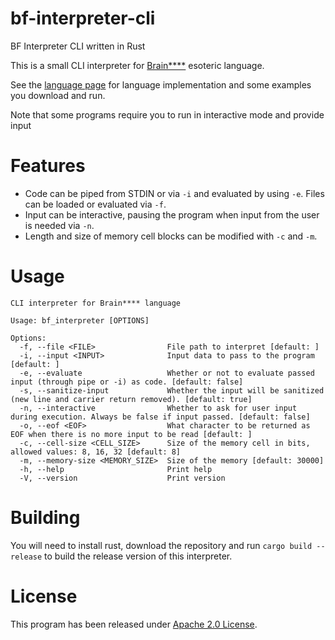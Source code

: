 # bf-interpreter-cli

BF Interpreter CLI written in Rust

This is a small CLI interpreter for [Brain****](https://en.wikipedia.org/wiki/Brainfuck) esoteric language.

See the [language page](https://tinyurl.com/bf-page) for language implementation and some examples you 
download and run.

Note that some programs require you to run in interactive mode and provide input

# Features

* Code can be piped from STDIN or via `-i` and evaluated by using `-e`. Files can be loaded or evaluated via `-f`.
* Input can be interactive, pausing the program when input from the user is needed via `-n`.
* Length and size of memory cell blocks can be modified with `-c` and `-m`.

# Usage 

```cli
CLI interpreter for Brain**** language

Usage: bf_interpreter [OPTIONS]

Options:
  -f, --file <FILE>                File path to interpret [default: ]
  -i, --input <INPUT>              Input data to pass to the program [default: ]
  -e, --evaluate                   Whether or not to evaluate passed input (through pipe or -i) as code. [default: false]
  -s, --sanitize-input             Whether the input will be sanitized (new line and carrier return removed). [default: true]
  -n, --interactive                Whether to ask for user input during execution. Always be false if input passed. [default: false]
  -o, --eof <EOF>                  What character to be returned as EOF when there is no more input to be read [default: ]
  -c, --cell-size <CELL_SIZE>      Size of the memory cell in bits, allowed values: 8, 16, 32 [default: 8]
  -m, --memory-size <MEMORY_SIZE>  Size of the memory [default: 30000]
  -h, --help                       Print help
  -V, --version                    Print version
```

# Building

You will need to install rust, download the repository and run `cargo build --release` to build the release
version of this interpreter.

# License

This program has been released under [Apache 2.0 License](LICENSE).
